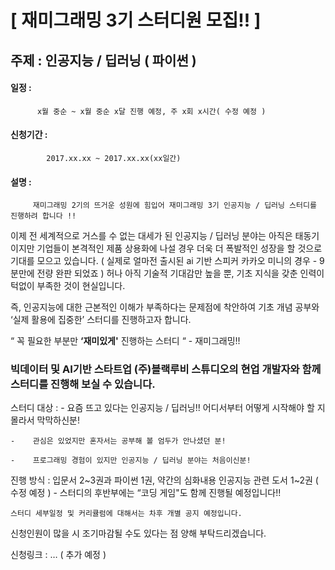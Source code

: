 #  [ 재미그래밍 3기 스터디원 모집!! ]

## 주제 : 인공지능 / 딥러닝 ( 파이썬 )

#### 일정 : 
          x월 중순 ~ x월 중순 x달 진행 예정, 주 x회 x시간( 수정 예정 )

#### 신청기간 : 
            2017.xx.xx ~ 2017.xx.xx(xx일간)

#### 설명 : 
         재미그래밍 2기의 뜨거운 성원에 힘입어 재미그래밍 3기 인공지능 / 딥러닝 스터디를 진행하려 합니다 !! 

이제 전 세계적으로 거스를 수 없는 대세가 된 인공지능 / 딥러닝 분야는 아직은 태동기이지만 기업들이 본격적인 제품 상용화에 나설 경우 더욱 더 폭발적인 성장을 할 것으로 기대를 모으고 있습니다. ( 실제로 얼마전 출시된 ai 기반 스피커 카카오 미니의 경우 - 9분만에 전량 완판 되었죠 ) 허나 아직 기술적 기대감만 높을 뿐, 기초 지식을 갖춘 인력이 턱없이 부족한 것이 현실입니다. 

즉, 인공지능에 대한 근본적인 이해가 부족하다는 문제점에 착안하여 기초 개념 공부와 ‘실제 활용에 집중한’ 스터디를 진행하고자 합니다.


“ 꼭 필요한 부분만 **‘재미있게'** 진행하는 스터디 “ - 재미그래밍!!


### 빅데이터 및 AI기반 스타트업 (주)블랙루비 스튜디오의 현업 개발자와 함께 스터디를 진행해 보실 수 있습니다.

스터디 대상 : 	-    요즘 뜨고 있다는 인공지능 / 딥러닝!! 
                 어디서부터 어떻게 시작해야 할 지 몰라서 막막하신분!

	-    관심은 있었지만 혼자서는 공부해 볼 엄두가 안나셨던 분!

	-    프로그래밍 경험이 있지만 인공지능 / 딥러닝 분야는 처음이신분!

진행 방식 :  	    입문서 2~3권과 파이썬 1권, 약간의 심화내용 인공지능 관련 도서 
    1~2권 ( 수정 예정 ) - 스터디의 후반부에는 “코딩 게임"도 함께 
    진행될 예정입니다!!

	스터디 세부일정 및 커리큘럼에 대해서는 차후 개별 공지 예정입니다.
	
신청인원이 많을 시 조기마감될 수도 있다는 점 양해 부탁드리겠습니다.


신청링크 : … ( 추가 예정 )
